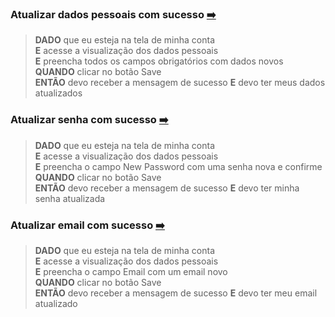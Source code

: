 
### Atualizar dados pessoais com sucesso [:arrow_right:](http://www.automationpractice.pl/index.php?controller=identity) 

>**DADO** que eu esteja na tela de minha conta <br>
>**E** acesse a visualização dos dados pessoais <br> 
>**E** preencha todos os campos obrigatórios com dados novos <br>
>**QUANDO** clicar no botão Save <br>
>**ENTÃO** devo receber a mensagem de sucesso
>**E** devo ter meus dados atualizados


### Atualizar senha com sucesso [:arrow_right:](http://www.automationpractice.pl/index.php?controller=identity)

>**DADO** que eu esteja na tela de minha conta <br>
>**E** acesse a visualização dos dados pessoais <br>
>**E** preencha o campo New Password com uma senha nova e confirme <br>
>**QUANDO** clicar no botão Save <br>
>**ENTÃO** devo receber a mensagem de sucesso
>**E** devo ter minha senha atualizada

### Atualizar email com sucesso [:arrow_right:](http://www.automationpractice.pl/index.php?controller=identity)

>**DADO** que eu esteja na tela de minha conta <br>
>**E** acesse a visualização dos dados pessoais <br>
>**E** preencha o campo Email com um email novo <br>
>**QUANDO** clicar no botão Save <br>
>**ENTÃO** devo receber a mensagem de sucesso
>**E** devo ter meu email atualizado




